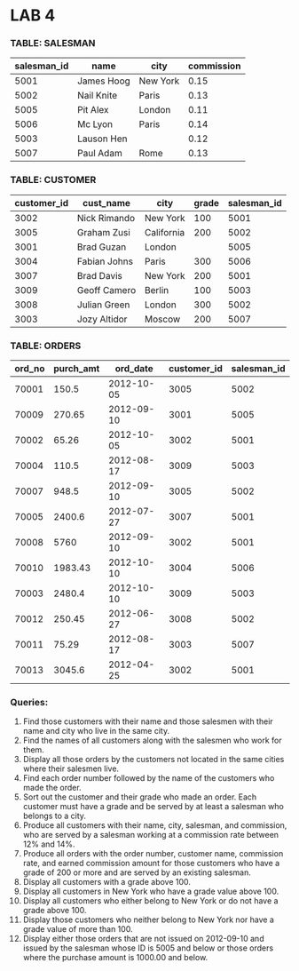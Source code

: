 # LAB 4


### TABLE: SALESMAN

| salesman_id | name         | city        | commission |
|------------|------------|------------|------------|
| 5001       | James Hoog  | New York   | 0.15       |
| 5002       | Nail Knite  | Paris      | 0.13       |
| 5005       | Pit Alex    | London     | 0.11       |
| 5006       | Mc Lyon     | Paris      | 0.14       |
| 5003       | Lauson Hen  |            | 0.12       |
| 5007       | Paul Adam   | Rome       | 0.13       |

### TABLE: CUSTOMER

| customer_id | cust_name     | city        | grade | salesman_id |
|------------|--------------|------------|-------|------------|
| 3002       | Nick Rimando | New York   | 100   | 5001       |
| 3005       | Graham Zusi  | California | 200   | 5002       |
| 3001       | Brad Guzan   | London     |       | 5005       |
| 3004       | Fabian Johns | Paris      | 300   | 5006       |
| 3007       | Brad Davis   | New York   | 200   | 5001       |
| 3009       | Geoff Camero | Berlin     | 100   | 5003       |
| 3008       | Julian Green | London     | 300   | 5002       |
| 3003       | Jozy Altidor | Moscow     | 200   | 5007       |

### TABLE: ORDERS

| ord_no  | purch_amt | ord_date   | customer_id | salesman_id |
|--------|-----------|-----------|------------|------------|
| 70001  | 150.5     | 2012-10-05 | 3005       | 5002       |
| 70009  | 270.65    | 2012-09-10 | 3001       | 5005       |
| 70002  | 65.26     | 2012-10-05 | 3002       | 5001       |
| 70004  | 110.5     | 2012-08-17 | 3009       | 5003       |
| 70007  | 948.5     | 2012-09-10 | 3005       | 5002       |
| 70005  | 2400.6    | 2012-07-27 | 3007       | 5001       |
| 70008  | 5760      | 2012-09-10 | 3002       | 5001       |
| 70010  | 1983.43   | 2012-10-10 | 3004       | 5006       |
| 70003  | 2480.4    | 2012-10-10 | 3009       | 5003       |
| 70012  | 250.45    | 2012-06-27 | 3008       | 5002       |
| 70011  | 75.29     | 2012-08-17 | 3003       | 5007       |
| 70013  | 3045.6    | 2012-04-25 | 3002       | 5001       |


### Queries:
1. Find those customers with their name and those salesmen with their name and city who live in the same city.  
2. Find the names of all customers along with the salesmen who work for them.  
3. Display all those orders by the customers not located in the same cities where their salesmen live.  
4. Find each order number followed by the name of the customers who made the order.  
5. Sort out the customer and their grade who made an order. Each customer must have a grade and be served by at least a salesman who belongs to a city.  
6. Produce all customers with their name, city, salesman, and commission, who are served by a salesman working at a commission rate between 12% and 14%.  
7. Produce all orders with the order number, customer name, commission rate, and earned commission amount for those customers who have a grade of 200 or more and are served by an existing salesman.  
8. Display all customers with a grade above 100.  
9. Display all customers in New York who have a grade value above 100.  
10. Display all customers who either belong to New York or do not have a grade above 100.  
11. Display those customers who neither belong to New York nor have a grade value of more than 100.  
12. Display either those orders that are not issued on 2012-09-10 and issued by the salesman whose ID is 5005 and below or those orders where the purchase amount is 1000.00 and below.  
